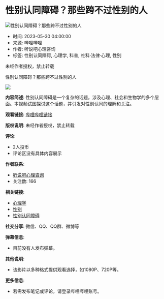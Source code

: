 # 性别认同障碍？那些跨不过性别的人

![性别认同障碍？那些跨不过性别的人](//i1.hdslb.com/bfs/archive/19487e32a1f8ae79fbe05c54b8f6cf253088126b.jpg@518w_290h_1c_!web-video-share-cover.webp)

- 时间: 2023-05-30 04:00:00
- 来源: 哔哩哔哩
- 作者: 听说吧心理咨询
- 标签: 性别认同障碍, 心理学, 科普, 社科·法律·心理, 性别

未经作者授权，禁止转载

性别认同障碍？那些跨不过性别的人

![](//i0.hdslb.com/bfs/face/f9f13d4b6ba262089f5f4e70810893aafa62aa9b.jpg@96w.webp)

**内容简述**: 
性别认同障碍是一个复杂的话题，涉及心理、社会和生物学的多个层面。本视频试图探讨这个话题，并引发对性别认同的理解和关注。

**观看链接**: [哔哩哔哩链接](//www.bilibili.com)

**版权说明**: 未经作者授权，禁止转载

**评论**:
- 2人投币
- 评论区没有具体内容展示

**作者联系**: 
- [听说吧心理咨询](//space.bilibili.com/1783731873)
- 关注数: 166

**相关链接**:
- [心理学](//search.bilibili.com/all?keyword=%E5%BF%83%E7%90%86%E5%AD%A6&from_source=video_tag)
- [性别](//search.bilibili.com/all?keyword=%E6%80%A7%E5%88%AB&from_source=video_tag)
- [性别认同障碍](//search.bilibili.com/all?keyword=%E6%80%A7%E5%88%AB%E8%AE%A4%E5%90%8C%E9%9A%9C%E7%A2%8D&from_source=video_tag)

**社交分享**: 微信、QQ、QQ群、微博等

**弹幕信息**: 
- 目前没有人发布弹幕。

**其他说明**: 
- 该影片以多种格式提供观看选择，如1080P、720P等。

**更多信息**:
- 若需发布笔记或评论，请登录哔哩哔哩账号。